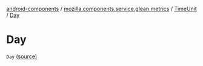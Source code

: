 [android-components](../../index.md) / [mozilla.components.service.glean.metrics](../index.md) / [TimeUnit](index.md) / [Day](./-day.md)

# Day

`Day` [(source)](https://github.com/mozilla-mobile/android-components/blob/master/components/service/glean/src/main/java/mozilla/components/service/glean/metrics/TimeUnit.kt#L18)